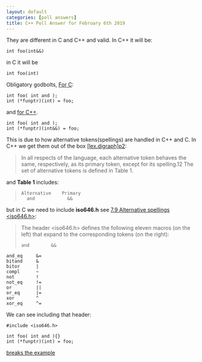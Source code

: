 ```yaml
---
layout: default
categories: [poll answers] 
title: C++ Poll Answer for February 6th 2019 
---
```


They are different in C and C++ and valid. In C++ it will be:

    int foo(int&&)

in C it will be

    int foo(int)

Obligatory godbolts, [For C](godbolt.org/z/7090d4):

    int foo( int and );
    int (*funptr)(int) = foo;

and [for C++](godbolt.org/z/Crrsrf).

    int foo( int and );
    int (*funptr)(int&&) = foo;

This is due to how alternative tokens(spellings) are handled in C++ and C. In C++ we get them out of the box [\[lex.digraph\]p2](http://eel.is/c++draft/lex.digraph#2):

>In all respects of the language, each alternative token behaves the same, respectively, as its primary token, except for its spelling.12
The set of alternative tokens is defined in Table 1.

and **Table 1** includes:

>     Alternative    Primary
>       and            &&
	

but in C we need to include **iso646.h** see [7.9 Alternative spellings \<iso646.h\>](https://port70.net/~nsz/c/c11/n1570.html#7.9):

> The header <iso646.h> defines the following eleven macros (on the left) that expand to the corresponding tokens (on the right):
>
>     and        &&
    and_eq     &=
    bitand     &
    bitor      |
    compl      ~
    not        !
    not_eq     !=
    or         ||
    or_eq      |=
    xor        ^
    xor_eq     ^=

We can see including that header:

    #include <iso646.h>

    int foo( int and ){}
    int (*funptr)(int) = foo;

[breaks the example](https://godbolt.org/z/RsUxUt)

